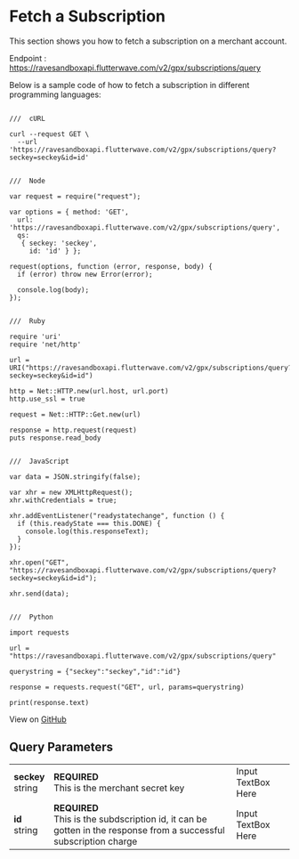 # Fetch a Subscription

This section shows you how to fetch a subscription on a merchant account.

Endpoint :  https://ravesandboxapi.flutterwave.com/v2/gpx/subscriptions/query

Below is a sample code of how to fetch a subscription in different programming languages:

```

///  cURL

curl --request GET \
  --url 'https://ravesandboxapi.flutterwave.com/v2/gpx/subscriptions/query?seckey=seckey&id=id'


///  Node

var request = require("request");

var options = { method: 'GET',
  url: 'https://ravesandboxapi.flutterwave.com/v2/gpx/subscriptions/query',
  qs: 
   { seckey: 'seckey',
     id: 'id' } };

request(options, function (error, response, body) {
  if (error) throw new Error(error);

  console.log(body);
});


///  Ruby

require 'uri'
require 'net/http'

url = URI("https://ravesandboxapi.flutterwave.com/v2/gpx/subscriptions/query?seckey=seckey&id=id")

http = Net::HTTP.new(url.host, url.port)
http.use_ssl = true

request = Net::HTTP::Get.new(url)

response = http.request(request)
puts response.read_body


///  JavaScript

var data = JSON.stringify(false);

var xhr = new XMLHttpRequest();
xhr.withCredentials = true;

xhr.addEventListener("readystatechange", function () {
  if (this.readyState === this.DONE) {
    console.log(this.responseText);
  }
});

xhr.open("GET", "https://ravesandboxapi.flutterwave.com/v2/gpx/subscriptions/query?seckey=seckey&id=id");

xhr.send(data);


///  Python

import requests

url = "https://ravesandboxapi.flutterwave.com/v2/gpx/subscriptions/query"

querystring = {"seckey":"seckey","id":"id"}

response = requests.request("GET", url, params=querystring)

print(response.text)
```

View on [GitHub](https://gist.github.com/fullstackmafia/5049aebe7362ed060cb9cbf7e212d685)

## Query Parameters
| 				| 												   | 					|
| ------------- | ------------------------------------------------ | ------------------ |
| **seckey** <br /> string | **REQUIRED** <br /> This is the merchant secret key | Input TextBox Here |
| **id** <br /> string     | **REQUIRED** <br /> This is the subdscription id, it can be gotten in the response from a successful subscription charge | Input TextBox Here |

